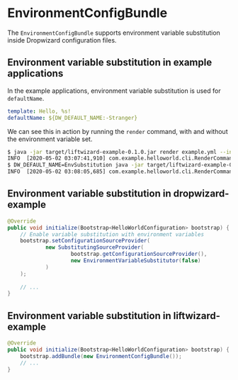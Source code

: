 # EnvironmentConfigBundle
 
The `EnvironmentConfigBundle` supports environment variable substitution inside Dropwizard configuration files.
 
## Environment variable substitution in example applications
 
In the example applications, environment variable substitution is used for `defaultName`.
 
```yaml
template: Hello, %s!
defaultName: ${DW_DEFAULT_NAME:-Stranger}
```
 
We can see this in action by running the `render` command, with and without the environment variable set.
 
```bash
$ java -jar target/liftwizard-example-0.1.0.jar render example.yml --include-default
INFO  [2020-05-02 03:07:41,910] com.example.helloworld.cli.RenderCommand: DEFAULT => Hello, Stranger!
$ DW_DEFAULT_NAME=EnvSubstitution java -jar target/liftwizard-example-0.1.0.jar render example.yml --include-default
INFO  [2020-05-02 03:08:05,685] com.example.helloworld.cli.RenderCommand: DEFAULT => Hello, EnvSubstitution!
```
 
## Environment variable substitution in dropwizard-example
 
 
```java
@Override
public void initialize(Bootstrap<HelloWorldConfiguration> bootstrap) {
    // Enable variable substitution with environment variables
    bootstrap.setConfigurationSourceProvider(
            new SubstitutingSourceProvider(
                    bootstrap.getConfigurationSourceProvider(),
                    new EnvironmentVariableSubstitutor(false)
            )
    );
 
    // ...
}
```
 
## Environment variable substitution in liftwizard-example
 
```java
@Override
public void initialize(Bootstrap<HelloWorldConfiguration> bootstrap) {
    bootstrap.addBundle(new EnvironmentConfigBundle());
    // ...
}
```
